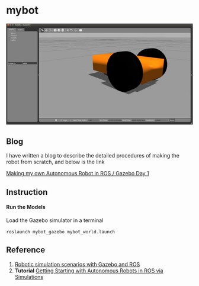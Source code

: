 # mybot

![mybot](./mybot.jpg)

## Blog

I have written a blog to describe the detailed procedures of making the robot from scratch, and below is the link

[Making my own Autonomous Robot in ROS / Gazebo Day 1](http://www.cnblogs.com/casperwin/p/6258565.html)

## Instruction

#### Run the Models

Load the Gazebo simulator in a terminal

```
roslaunch mybot_gazebo mybot_world.launch
```

## Reference

1. [Robotic simulation scenarios with Gazebo and ROS](http://www.generationrobots.com/blog/en/2015/02/robotic-simulation-scenarios-with-gazebo-and-ros/)
2. **Tutorial** [Getting Starting with Autonomous Robots in ROS via Simulations](http://moorerobots.com/2016/09/27/tutorial-getting-started-with-ros-simulations/)

